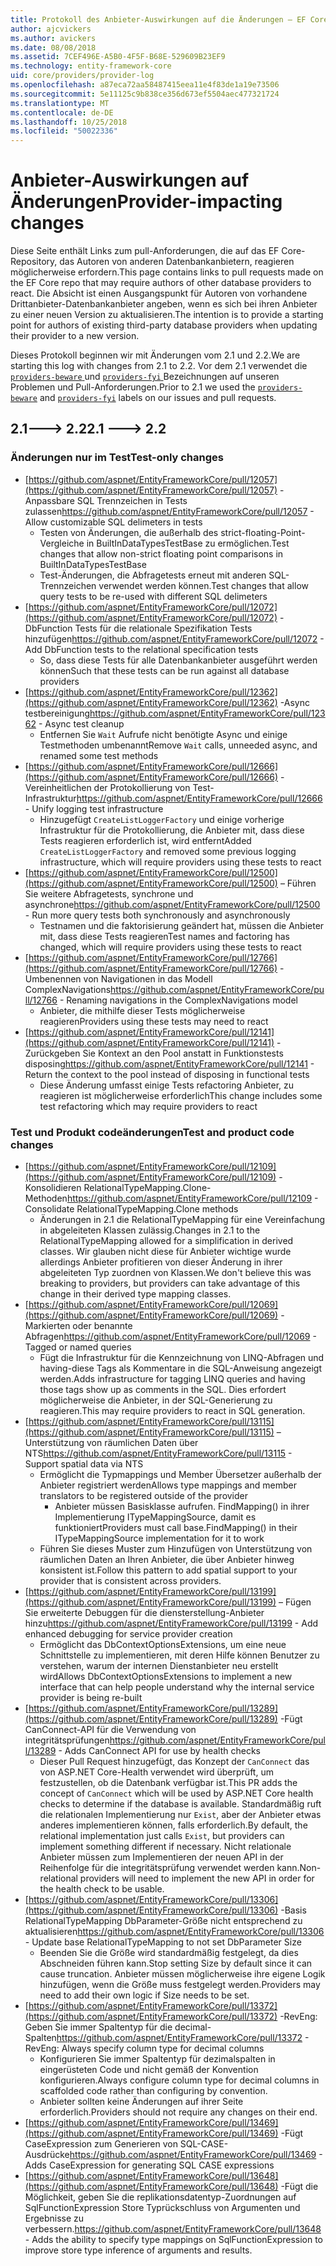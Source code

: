 ```yaml
---
title: Protokoll des Anbieter-Auswirkungen auf die Änderungen – EF Core
author: ajcvickers
ms.author: avickers
ms.date: 08/08/2018
ms.assetid: 7CEF496E-A5B0-4F5F-B68E-529609B23EF9
ms.technology: entity-framework-core
uid: core/providers/provider-log
ms.openlocfilehash: a87eca72aa58487415eea11e4f83de1a19e73506
ms.sourcegitcommit: 5e11125c9b838ce356d673ef5504aec477321724
ms.translationtype: MT
ms.contentlocale: de-DE
ms.lasthandoff: 10/25/2018
ms.locfileid: "50022336"
---
```

# <a name="provider-impacting-changes"></a><span data-ttu-id="1c55e-102">Anbieter-Auswirkungen auf Änderungen</span><span class="sxs-lookup"><span data-stu-id="1c55e-102">Provider-impacting changes</span></span>

<span data-ttu-id="1c55e-103">Diese Seite enthält Links zum pull-Anforderungen, die auf das EF Core-Repository, das Autoren von anderen Datenbankanbietern, reagieren möglicherweise erfordern.</span><span class="sxs-lookup"><span data-stu-id="1c55e-103">This page contains links to pull requests made on the EF Core repo that may require authors of other database providers to react.</span></span> <span data-ttu-id="1c55e-104">Die Absicht ist einen Ausgangspunkt für Autoren von vorhandene Drittanbieter-Datenbankanbieter angeben, wenn es sich bei ihren Anbieter zu einer neuen Version zu aktualisieren.</span><span class="sxs-lookup"><span data-stu-id="1c55e-104">The intention is to provide a starting point for authors of existing third-party database providers when updating their provider to a new version.</span></span>

<span data-ttu-id="1c55e-105">Dieses Protokoll beginnen wir mit Änderungen vom 2.1 und 2.2.</span><span class="sxs-lookup"><span data-stu-id="1c55e-105">We are starting this log with changes from 2.1 to 2.2.</span></span> <span data-ttu-id="1c55e-106">Vor dem 2.1 verwendet die [ `providers-beware` ](https://github.com/aspnet/EntityFrameworkCore/labels/providers-beware) und [ `providers-fyi` ](https://github.com/aspnet/EntityFrameworkCore/labels/providers-fyi) Bezeichnungen auf unseren Problemen und Pull-Anforderungen.</span><span class="sxs-lookup"><span data-stu-id="1c55e-106">Prior to 2.1 we used the [`providers-beware`](https://github.com/aspnet/EntityFrameworkCore/labels/providers-beware) and [`providers-fyi`](https://github.com/aspnet/EntityFrameworkCore/labels/providers-fyi) labels on our issues and pull requests.</span></span>

## <a name="21-----22"></a><span data-ttu-id="1c55e-107">2.1---> 2.2</span><span class="sxs-lookup"><span data-stu-id="1c55e-107">2.1 ---> 2.2</span></span>

### <a name="test-only-changes"></a><span data-ttu-id="1c55e-108">Änderungen nur im Test</span><span class="sxs-lookup"><span data-stu-id="1c55e-108">Test-only changes</span></span>

* <span data-ttu-id="1c55e-109">[https://github.com/aspnet/EntityFrameworkCore/pull/12057](https://github.com/aspnet/EntityFrameworkCore/pull/12057) -Anpassbare SQL Trennzeichen in Tests zulassen</span><span class="sxs-lookup"><span data-stu-id="1c55e-109">https://github.com/aspnet/EntityFrameworkCore/pull/12057 - Allow customizable SQL delimeters in tests</span></span>
  * <span data-ttu-id="1c55e-110">Testen von Änderungen, die außerhalb des strict-floating-Point-Vergleiche in BuiltInDataTypesTestBase zu ermöglichen.</span><span class="sxs-lookup"><span data-stu-id="1c55e-110">Test changes that allow non-strict floating point comparisons in BuiltInDataTypesTestBase</span></span>
  * <span data-ttu-id="1c55e-111">Test-Änderungen, die Abfragetests erneut mit anderen SQL-Trennzeichen verwendet werden können.</span><span class="sxs-lookup"><span data-stu-id="1c55e-111">Test changes that allow query tests to be re-used with different SQL delimeters</span></span>
* <span data-ttu-id="1c55e-112">[https://github.com/aspnet/EntityFrameworkCore/pull/12072](https://github.com/aspnet/EntityFrameworkCore/pull/12072) -DbFunction Tests für die relationale Spezifikation Tests hinzufügen</span><span class="sxs-lookup"><span data-stu-id="1c55e-112">https://github.com/aspnet/EntityFrameworkCore/pull/12072 - Add DbFunction tests to the relational specification tests</span></span>
  * <span data-ttu-id="1c55e-113">So, dass diese Tests für alle Datenbankanbieter ausgeführt werden können</span><span class="sxs-lookup"><span data-stu-id="1c55e-113">Such that these tests can be run against all database providers</span></span>
* <span data-ttu-id="1c55e-114">[https://github.com/aspnet/EntityFrameworkCore/pull/12362](https://github.com/aspnet/EntityFrameworkCore/pull/12362) -Async testbereinigung</span><span class="sxs-lookup"><span data-stu-id="1c55e-114">https://github.com/aspnet/EntityFrameworkCore/pull/12362 - Async test cleanup</span></span>
  * <span data-ttu-id="1c55e-115">Entfernen Sie `Wait` Aufrufe nicht benötigte Async und einige Testmethoden umbenannt</span><span class="sxs-lookup"><span data-stu-id="1c55e-115">Remove `Wait` calls, unneeded async, and renamed some test methods</span></span>
* <span data-ttu-id="1c55e-116">[https://github.com/aspnet/EntityFrameworkCore/pull/12666](https://github.com/aspnet/EntityFrameworkCore/pull/12666) -Vereinheitlichen der Protokollierung von Test-Infrastruktur</span><span class="sxs-lookup"><span data-stu-id="1c55e-116">https://github.com/aspnet/EntityFrameworkCore/pull/12666 - Unify logging test infrastructure</span></span>
  * <span data-ttu-id="1c55e-117">Hinzugefügt `CreateListLoggerFactory` und einige vorherige Infrastruktur für die Protokollierung, die Anbieter mit, dass diese Tests reagieren erforderlich ist, wird entfernt</span><span class="sxs-lookup"><span data-stu-id="1c55e-117">Added `CreateListLoggerFactory` and removed some previous logging infrastructure, which will require providers using these tests to react</span></span>
* <span data-ttu-id="1c55e-118">[https://github.com/aspnet/EntityFrameworkCore/pull/12500](https://github.com/aspnet/EntityFrameworkCore/pull/12500) – Führen Sie weitere Abfragetests, synchrone und asynchrone</span><span class="sxs-lookup"><span data-stu-id="1c55e-118">https://github.com/aspnet/EntityFrameworkCore/pull/12500 - Run more query tests both synchronously and asynchronously</span></span>
  * <span data-ttu-id="1c55e-119">Testnamen und die faktorisierung geändert hat, müssen die Anbieter mit, dass diese Tests reagieren</span><span class="sxs-lookup"><span data-stu-id="1c55e-119">Test names and factoring has changed, which will require providers using these tests to react</span></span>
* <span data-ttu-id="1c55e-120">[https://github.com/aspnet/EntityFrameworkCore/pull/12766](https://github.com/aspnet/EntityFrameworkCore/pull/12766) -Umbenennen von Navigationen in das Modell ComplexNavigations</span><span class="sxs-lookup"><span data-stu-id="1c55e-120">https://github.com/aspnet/EntityFrameworkCore/pull/12766 - Renaming navigations in the ComplexNavigations model</span></span>
  * <span data-ttu-id="1c55e-121">Anbieter, die mithilfe dieser Tests möglicherweise reagieren</span><span class="sxs-lookup"><span data-stu-id="1c55e-121">Providers using these tests may need to react</span></span>
* <span data-ttu-id="1c55e-122">[https://github.com/aspnet/EntityFrameworkCore/pull/12141](https://github.com/aspnet/EntityFrameworkCore/pull/12141) -Zurückgeben Sie Kontext an den Pool anstatt in Funktionstests disposing</span><span class="sxs-lookup"><span data-stu-id="1c55e-122">https://github.com/aspnet/EntityFrameworkCore/pull/12141 - Return the context to the pool instead of disposing in functional tests</span></span>
  * <span data-ttu-id="1c55e-123">Diese Änderung umfasst einige Tests refactoring Anbieter, zu reagieren ist möglicherweise erforderlich</span><span class="sxs-lookup"><span data-stu-id="1c55e-123">This change includes some test refactoring which may require providers to react</span></span>


### <a name="test-and-product-code-changes"></a><span data-ttu-id="1c55e-124">Test und Produkt codeänderungen</span><span class="sxs-lookup"><span data-stu-id="1c55e-124">Test and product code changes</span></span>

* <span data-ttu-id="1c55e-125">[https://github.com/aspnet/EntityFrameworkCore/pull/12109](https://github.com/aspnet/EntityFrameworkCore/pull/12109) -Konsolidieren RelationalTypeMapping.Clone-Methoden</span><span class="sxs-lookup"><span data-stu-id="1c55e-125">https://github.com/aspnet/EntityFrameworkCore/pull/12109 - Consolidate RelationalTypeMapping.Clone methods</span></span>
  * <span data-ttu-id="1c55e-126">Änderungen in 2.1 die RelationalTypeMapping für eine Vereinfachung in abgeleiteten Klassen zulässig.</span><span class="sxs-lookup"><span data-stu-id="1c55e-126">Changes in 2.1 to the RelationalTypeMapping allowed for a simplification in derived classes.</span></span> <span data-ttu-id="1c55e-127">Wir glauben nicht diese für Anbieter wichtige wurde allerdings Anbieter profitieren von dieser Änderung in ihrer abgeleiteten Typ zuordnen von Klassen.</span><span class="sxs-lookup"><span data-stu-id="1c55e-127">We don't believe this was breaking to providers, but providers can take advantage of this change in their derived type mapping classes.</span></span>
* <span data-ttu-id="1c55e-128">[https://github.com/aspnet/EntityFrameworkCore/pull/12069](https://github.com/aspnet/EntityFrameworkCore/pull/12069) -Markierten oder benannte Abfragen</span><span class="sxs-lookup"><span data-stu-id="1c55e-128">https://github.com/aspnet/EntityFrameworkCore/pull/12069 - Tagged or named queries</span></span>
  * <span data-ttu-id="1c55e-129">Fügt die Infrastruktur für die Kennzeichnung von LINQ-Abfragen und having-diese Tags als Kommentare in die SQL-Anweisung angezeigt werden.</span><span class="sxs-lookup"><span data-stu-id="1c55e-129">Adds infrastructure for tagging LINQ queries and having those tags show up as comments in the SQL.</span></span> <span data-ttu-id="1c55e-130">Dies erfordert möglicherweise die Anbieter, in der SQL-Generierung zu reagieren.</span><span class="sxs-lookup"><span data-stu-id="1c55e-130">This may require providers to react in SQL generation.</span></span>
* <span data-ttu-id="1c55e-131">[https://github.com/aspnet/EntityFrameworkCore/pull/13115](https://github.com/aspnet/EntityFrameworkCore/pull/13115) – Unterstützung von räumlichen Daten über NTS</span><span class="sxs-lookup"><span data-stu-id="1c55e-131">https://github.com/aspnet/EntityFrameworkCore/pull/13115 - Support spatial data via NTS</span></span>
  * <span data-ttu-id="1c55e-132">Ermöglicht die Typmappings und Member Übersetzer außerhalb der Anbieter registriert werden</span><span class="sxs-lookup"><span data-stu-id="1c55e-132">Allows type mappings and member translators to be registered outside of the provider</span></span>
    * <span data-ttu-id="1c55e-133">Anbieter müssen Basisklasse aufrufen. FindMapping() in ihrer Implementierung ITypeMappingSource, damit es funktioniert</span><span class="sxs-lookup"><span data-stu-id="1c55e-133">Providers must call base.FindMapping() in their ITypeMappingSource implementation for it to work</span></span>
  * <span data-ttu-id="1c55e-134">Führen Sie dieses Muster zum Hinzufügen von Unterstützung von räumlichen Daten an Ihren Anbieter, die über Anbieter hinweg konsistent ist.</span><span class="sxs-lookup"><span data-stu-id="1c55e-134">Follow this pattern to add spatial support to your provider that is consistent across providers.</span></span>
* <span data-ttu-id="1c55e-135">[https://github.com/aspnet/EntityFrameworkCore/pull/13199](https://github.com/aspnet/EntityFrameworkCore/pull/13199) – Fügen Sie erweiterte Debuggen für die diensterstellung-Anbieter hinzu</span><span class="sxs-lookup"><span data-stu-id="1c55e-135">https://github.com/aspnet/EntityFrameworkCore/pull/13199 - Add enhanced debugging for service provider creation</span></span>
  * <span data-ttu-id="1c55e-136">Ermöglicht das DbContextOptionsExtensions, um eine neue Schnittstelle zu implementieren, mit deren Hilfe können Benutzer zu verstehen, warum der internen Dienstanbieter neu erstellt wird</span><span class="sxs-lookup"><span data-stu-id="1c55e-136">Allows DbContextOptionsExtensions to implement a new interface that can help people understand why the internal service provider is being re-built</span></span>
* <span data-ttu-id="1c55e-137">[https://github.com/aspnet/EntityFrameworkCore/pull/13289](https://github.com/aspnet/EntityFrameworkCore/pull/13289) -Fügt CanConnect-API für die Verwendung von integritätsprüfungen</span><span class="sxs-lookup"><span data-stu-id="1c55e-137">https://github.com/aspnet/EntityFrameworkCore/pull/13289 - Adds CanConnect API for use by health checks</span></span>
  * <span data-ttu-id="1c55e-138">Dieser Pull Request hinzugefügt, das Konzept der `CanConnect` das von ASP.NET Core-Health verwendet wird überprüft, um festzustellen, ob die Datenbank verfügbar ist.</span><span class="sxs-lookup"><span data-stu-id="1c55e-138">This PR adds the concept of `CanConnect` which will be used by ASP.NET Core health checks to determine if the database is available.</span></span> <span data-ttu-id="1c55e-139">Standardmäßig ruft die relationalen Implementierung nur `Exist`, aber der Anbieter etwas anderes implementieren können, falls erforderlich.</span><span class="sxs-lookup"><span data-stu-id="1c55e-139">By default, the relational implementation just calls `Exist`, but providers can implement something different if necessary.</span></span> <span data-ttu-id="1c55e-140">Nicht relationale Anbieter müssen zum Implementieren der neuen API in der Reihenfolge für die integritätsprüfung verwendet werden kann.</span><span class="sxs-lookup"><span data-stu-id="1c55e-140">Non-relational providers will need to implement the new API in order for the health check to be usable.</span></span>
* <span data-ttu-id="1c55e-141">[https://github.com/aspnet/EntityFrameworkCore/pull/13306](https://github.com/aspnet/EntityFrameworkCore/pull/13306) -Basis RelationalTypeMapping DbParameter-Größe nicht entsprechend zu aktualisieren</span><span class="sxs-lookup"><span data-stu-id="1c55e-141">https://github.com/aspnet/EntityFrameworkCore/pull/13306 - Update base RelationalTypeMapping to not set DbParameter Size</span></span>
  * <span data-ttu-id="1c55e-142">Beenden Sie die Größe wird standardmäßig festgelegt, da dies Abschneiden führen kann.</span><span class="sxs-lookup"><span data-stu-id="1c55e-142">Stop setting Size by default since it can cause truncation.</span></span> <span data-ttu-id="1c55e-143">Anbieter müssen möglicherweise ihre eigene Logik hinzufügen, wenn die Größe muss festgelegt werden.</span><span class="sxs-lookup"><span data-stu-id="1c55e-143">Providers may need to add their own logic if Size needs to be set.</span></span>
* <span data-ttu-id="1c55e-144">[https://github.com/aspnet/EntityFrameworkCore/pull/13372](https://github.com/aspnet/EntityFrameworkCore/pull/13372) -RevEng: Geben Sie immer Spaltentyp für die decimal-Spalten</span><span class="sxs-lookup"><span data-stu-id="1c55e-144">https://github.com/aspnet/EntityFrameworkCore/pull/13372 - RevEng: Always specify column type for decimal columns</span></span>
  * <span data-ttu-id="1c55e-145">Konfigurieren Sie immer Spaltentyp für dezimalspalten in eingerüsteten Code und nicht gemäß der Konvention konfigurieren.</span><span class="sxs-lookup"><span data-stu-id="1c55e-145">Always configure column type for decimal columns in scaffolded code rather than configuring by convention.</span></span>
  * <span data-ttu-id="1c55e-146">Anbieter sollten keine Änderungen auf ihrer Seite erforderlich.</span><span class="sxs-lookup"><span data-stu-id="1c55e-146">Providers should not require any changes on their end.</span></span>
* <span data-ttu-id="1c55e-147">[https://github.com/aspnet/EntityFrameworkCore/pull/13469](https://github.com/aspnet/EntityFrameworkCore/pull/13469) -Fügt CaseExpression zum Generieren von SQL-CASE-Ausdrücke</span><span class="sxs-lookup"><span data-stu-id="1c55e-147">https://github.com/aspnet/EntityFrameworkCore/pull/13469 - Adds CaseExpression for generating SQL CASE expressions</span></span>
* <span data-ttu-id="1c55e-148">[https://github.com/aspnet/EntityFrameworkCore/pull/13648](https://github.com/aspnet/EntityFrameworkCore/pull/13648) -Fügt die Möglichkeit, geben Sie die replikationsdatentyp-Zuordnungen auf SqlFunctionExpression Store Typrückschluss von Argumenten und Ergebnisse zu verbessern.</span><span class="sxs-lookup"><span data-stu-id="1c55e-148">https://github.com/aspnet/EntityFrameworkCore/pull/13648 - Adds the ability to specify type mappings on SqlFunctionExpression to improve store type inference of arguments and results.</span></span>
